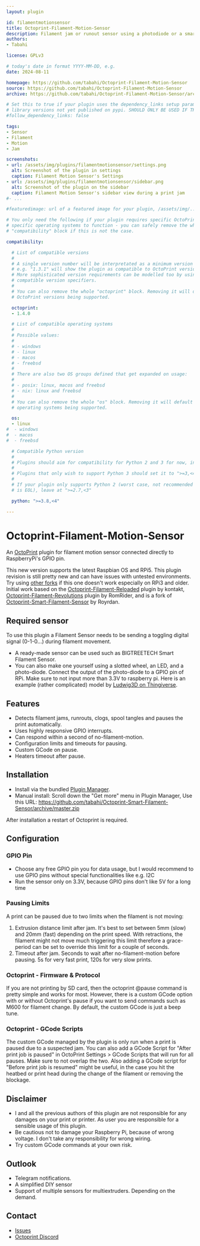 ```yaml
---
layout: plugin

id: filamentmotionsensor
title: Octoprint-Filament-Motion-Sensor
description: Filament jam or runout sensor using a photodiode or a smart sensor connected directly to Raspberry pi. 
authors: 
- Tabahi

license: GPLv3

# today's date in format YYYY-MM-DD, e.g.
date: 2024-08-11

homepage: https://github.com/tabahi/Octoprint-Filament-Motion-Sensor
source: https://github.com/tabahi/Octoprint-Filament-Motion-Sensor
archive: https://github.com/tabahi/Octoprint-Filament-Motion-Sensor/archive/master.zip

# Set this to true if your plugin uses the dependency_links setup parameter to include
# library versions not yet published on pypi. SHOULD ONLY BE USED IF THERE IS NO OTHER OPTION!
#follow_dependency_links: false

tags:
- Sensor
- Filament
- Motion
- Jam

screenshots:
- url: /assets/img/plugins/filamentmotionsensor/settings.png
  alt: Screenshot of the plugin in settings
  caption: Filament Motion Sensor's Settings
- url: /assets/img/plugins/filamentmotionsensor/sidebar.png
  alt: Screenshot of the plugin on the sidebar
  caption: Filament Motion Sensor's sidebar view during a print jam
#- ...

#featuredimage: url of a featured image for your plugin, /assets/img/...

# You only need the following if your plugin requires specific OctoPrint versions or
# specific operating systems to function - you can safely remove the whole
# "compatibility" block if this is not the case.

compatibility:

  # List of compatible versions
  #
  # A single version number will be interpretated as a minimum version requirement,
  # e.g. "1.3.1" will show the plugin as compatible to OctoPrint versions 1.3.1 and up.
  # More sophisticated version requirements can be modelled too by using PEP440
  # compatible version specifiers.
  #
  # You can also remove the whole "octoprint" block. Removing it will default to all
  # OctoPrint versions being supported.

  octoprint:
  - 1.4.0

  # List of compatible operating systems
  #
  # Possible values:
  #
  # - windows
  # - linux
  # - macos
  # - freebsd
  #
  # There are also two OS groups defined that get expanded on usage:
  #
  # - posix: linux, macos and freebsd
  # - nix: linux and freebsd
  #
  # You can also remove the whole "os" block. Removing it will default to all
  # operating systems being supported.

  os:
  - linux
#  - windows
#  - macos
#  - freebsd

  # Compatible Python version
  #
  # Plugins should aim for compatibility for Python 2 and 3 for now, in which case the value should be ">=2.7,<4".
  #
  # Plugins that only wish to support Python 3 should set it to ">=3,<4".
  #
  # If your plugin only supports Python 2 (worst case, not recommended for newly developed plugins since Python 2
  # is EOL), leave at ">=2.7,<3"

  python: ">=3.8,<4"

---
```


# Octoprint-Filament-Motion-Sensor

An [OctoPrint](http://octoprint.org/) plugin for filament motion sensor connected directly to RaspberryPi's GPIO pin.


 This new version supports the latest Raspbian OS and RPi5. This plugin revision is still pretty new and can have issues with untested environments. Try using [other forks](https://github.com/hviet17/Octoprint-Smart-Filament-Sensor) if this one doesn't work especially on RPi3 and older. Initial work based on the [Octoprint-Filament-Reloaded](https://github.com/kontakt/Octoprint-Filament-Reloaded) plugin by kontakt,  [Octoprint-Filament-Revolutions](https://github.com/RomRider/Octoprint-Filament-Revolutions) plugin by RomRider, and is a fork of  [Octoprint-Smart-Filament-Sensor](https://github.com/Royrdan/Octoprint-Smart-Filament-Sensor) by Royrdan.


## Required sensor

To use this plugin a Filament Sensor needs to be sending a toggling digital signal (0-1-0...) during filament movement.
- A ready-made sensor can be used such as BIGTREETECH Smart Filament Sensor.
- You can also make one yourself using a slotted wheel, an LED, and a photo-diode. Connect the output of the photo-diode to a GPIO pin of RPi. Make sure to not input more than 3.3V to raspberry pi. Here is an example (rather complicated) model by [Ludwig3D on Thingiverse](https://www.thingiverse.com/thing:3071723).

## Features
*  Detects filament jams, runrouts, clogs, spool tangles and pauses the print automatically.
* Uses highly responsive GPIO interrupts.
* Can respond within a second of no-filament-motion.
*  Configuration limits and timeouts for pausing.
* Custom GCode on pause.
* Heaters timeout after pause.

## Installation

* Install via the bundled [Plugin Manager](https://github.com/foosel/OctoPrint/wiki/Plugin:-Plugin-Manager).
* Manual install: Scroll down the "Get more" menu in Plugin Manager, Use this URL: https://github.com/tabahi/Octoprint-Smart-Filament-Sensor/archive/master.zip

After installation a restart of Octoprint is required.

## Configuration
### GPIO Pin
* Choose any free GPIO pin you for data usage, but I would recommend to use GPIO pins without special functionalities like e.g. I2C
* Run the sensor only on 3.3V, because GPIO pins don't like 5V for a long time

### Pausing Limits
A print can be paused due to two limits when the filament is not moving:

1. Extrusion distance limit after jam. It's best to set between 5mm (slow) and 20mm (fast) depending on the print speed. With retractions, the filament might not move much triggering this limit therefore a grace-period can be set to override this limit for a couple of seconds.
2. Timeout after jam. Seconds to wait after no-filament-motion before pausing. 5s for very fast print, 120s for very slow prints.

### Octoprint - Firmware & Protocol
If you are not printing by SD card, then the octoprint @pause command is pretty simple and works for most. However, there is a custom GCode option with or without Octoprint's pause if you want to send commands such as M600 for filament change. By default, the custom GCode is just a beep tune.

### Octoprint - GCode Scripts
The custom GCode managed by the plugin is only run when a print is paused due to a suspected jam. You can also add a GCode Script for "After print job is paused" in OctoPrint Settings > GCode Scripts that will run for all pauses. Make sure to not overlap the two. Also adding a GCode script for "Before print job is resumed" might be useful, in the case you hit the heatbed or print head during the change of the filament or removing the blockage.

## Disclaimer
* I and all the previous authors of this plugin are not responsible for any damages on your print or printer. As user you are responsible for a sensible usage of this plugin.
* Be cautious not to damage your Raspberry Pi, because of wrong voltage. I don't take any responsibility for wrong wiring.
* Try custom GCode commands at your own risk.


## Outlook
* Telegram notifications.
* A simplified DIY sensor
* Support of multiple sensors for multiextruders. Depending on the demand.

## Contact
* [Issues](https://github.com/tabahi/Octoprint-Smart-Filament-Sensor/issues)
* [Octoprint Discord](https://discord.octoprint.org/)